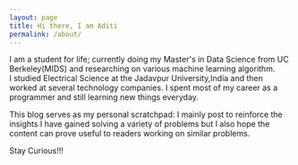 ```yaml
---
layout: page
title: Hi there, I am Aditi
permalink: /about/
---
```


I am a student for life; currently doing my Master's in Data Science from UC Berkeley(MIDS) and researching on various machine learning algorithm.  
I studied Electrical Science at the Jadavpur University,India and then worked at several technology companies. I spent most of my career as a programmer and still learning new things everyday.

This blog serves as my personal scratchpad: I mainly post to reinforce the insights I have gained solving a variety of problems but I also hope the content can prove useful to readers working on similar problems.  

Stay Curious!!!
